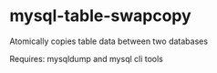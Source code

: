 # mysql-table-swapcopy
Atomically copies table data between two databases

Requires: mysqldump and mysql cli tools
